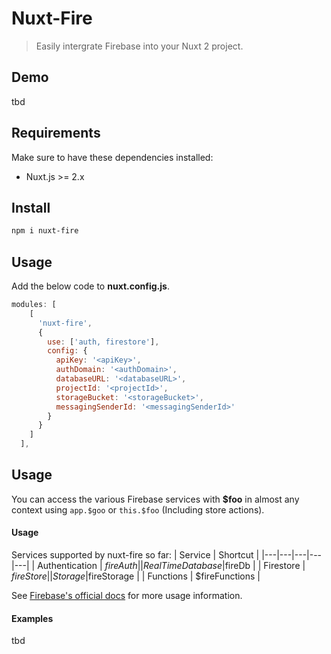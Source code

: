 # Nuxt-Fire

> Easily intergrate Firebase into your Nuxt 2 project.

## Demo

tbd

## Requirements

Make sure to have these dependencies installed:

- Nuxt.js >= 2.x

## Install

```bash
npm i nuxt-fire
```

## Usage

Add the below code to **nuxt.config.js**.

```js
modules: [
    [
      'nuxt-fire',
      {
        use: ['auth, firestore'],
        config: {
          apiKey: '<apiKey>',
          authDomain: '<authDomain>',
          databaseURL: '<databaseURL>',
          projectId: '<projectId>',
          storageBucket: '<storageBucket>',
          messagingSenderId: '<messagingSenderId>'
        }
      }
    ]
  ],
```

## Usage

You can access the various Firebase services with **\$foo** in almost any context using `app.$goo` or `this.$foo` (Including store actions).

#### Usage

Services supported by nuxt-fire so far:
| Service | Shortcut |
|---|---|---|---|---|
| Authentication | $fireAuth |
| RealTime Database  |$fireDb |
| Firestore | $fireStore |
| Storage  |$fireStorage |
| Functions | \$fireFunctions |

See [Firebase's official docs](https://firebase.google.com/docs/) for more usage information.

#### Examples

tbd
